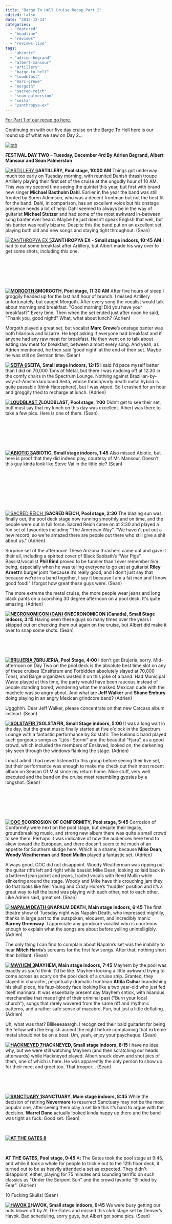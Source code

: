 ```yaml
---
title: "Barge To Hell Cruise Recap Part 2"
edited: false
date: "2012-12-14"
categories:
  - "featured"
  - "headline"
  - "reviews"
  - "reviews-live"
tags:
  - "abiotic"
  - "adrien-begrand"
  - "albert-mansour"
  - "artillery"
  - "barge-to-hell"
  - "loudblast"
  - "marc-grewe"
  - "morgoth"
  - "sacred-reich"
  - "sean-palmerston"
  - "seita"
  - "zanthropya-ex"
---
```


[For Part 1 of our recap go here.](http://www.hellbound.ca/2012/12/barge-to-hell-cruise-recap-part-1/)

Continuing on with our five day cruise on the Barge To Hell here is our round up of what we saw on Day 2...

[![](http://www.hellbound.ca/wp-content/uploads/2012/12/bth-590x218.jpg "bth")](http://www.hellbound.ca/wp-content/uploads/2012/12/bth.jpg)

**FESTIVAL DAY TWO – Tuesday, December 4rd By Adrien Begrand, Albert Mansour and Sean Palmerston**

[![](http://www.hellbound.ca/wp-content/uploads/2012/12/ARTILLERY-6-290x192.jpg "ARTILLERY 6")](http://www.hellbound.ca/wp-content/uploads/2012/12/ARTILLERY-6.jpg)**ARTILLERY, Pool stage, 10:00 AM** Things got underway much too early on Tuesday morning, with reunited Danish thrash troupe Artillery playing their first set of the cruise at the ungodly hour of 10 AM. This was my second time seeing the quintet this year, but first with brand new singer **Michael Bastholm Dahl**. Earlier in the year the band was still fronted by Soren Ademson, who was a decent frontman but not the best fit for the band. Dahl, in comparison, has an excellent voice but his onstage presence needs a lot of help. Dahl seemed to always be in the way of guitarist **Michael Stutzer** and had some of the most awkward in-between song banter ever heard. Maybe he just doesn’t speak English that well, but his banter was really bizarre. Despite this the band put on an excellent set, playing both old and new songs and staying tight throughout. (Sean)

[![](http://www.hellbound.ca/wp-content/uploads/2012/12/ZANTHROPYA-EX-5-290x192.jpg "ZANTHROPYA EX 5")](http://www.hellbound.ca/wp-content/uploads/2012/12/ZANTHROPYA-EX-5.jpg)**ZANTHROPYA EX - Small stage indoors, 10:45 AM** I had to eat some breakfast after Artillery, but Albert made his way over to get some shots, including this one.

 

 

 

**[![](http://www.hellbound.ca/wp-content/uploads/2012/12/MORGOTH-8-290x192.jpg "MORGOTH 8")](http://www.hellbound.ca/wp-content/uploads/2012/12/MORGOTH-8.jpg)MORGOTH, Pool stage, 11:30 AM** After five hours of sleep I groggily headed up for the last half hour of brunch. I missed Artillery unfortunately, but caught Morgoth. After every song the vocalist would talk about morning and breakfast. "Good morning! Did you have your breakfast?" Every time. Then when the set ended just after noon he said, "Thank you, good night!" What, what about lunch? (Adrien)

Morgoth played a great set, but vocalist **Marc Grewe**’s onstage banter was both hilarious and bizarre. He kept asking if everyone had breakfast and if anyone had any raw meat for breakfast. He then went on to talk about eating raw meat for breakfast, between almost every song. And yeah, as Adrien mentioned, he then said ‘good night’ at the end of their set. Maybe he was still on German time. (Sean)

**[![](http://www.hellbound.ca/wp-content/uploads/2012/12/SEITA-6-290x193.jpg "SEITA 6")](http://www.hellbound.ca/wp-content/uploads/2012/12/SEITA-6.jpg)SEITA, Small stage indoors, 12:15** I said I'd pace myself better than I did on 70,000 Tons of Metal, but there I was nodding off at 12:30 in the comfy chairs in the Spectrum Lounge. Nothing against Brazilian-by-way-of-Amsterdam band Seita, whose thrash/early death metal hybrid is quite passable (think Hatesphere), but I was wiped. So I crashed for an hour and groggily tried to recharge at lunch. (Adrien)

**[![](http://www.hellbound.ca/wp-content/uploads/2012/12/LOUDBLAST-7-290x192.jpg "LOUDBLAST 7")](http://www.hellbound.ca/wp-content/uploads/2012/12/LOUDBLAST-7.jpg)LOUDBLAST, Pool stage, 1:00** Didn’t get to see their set, butI must say that my lunch on this day was excellent. Albert was there to take a few pics. Here is one of them. (Sean)

 

 

 

**[![](http://www.hellbound.ca/wp-content/uploads/2012/12/ABIOTIC-3-290x193.jpg "ABIOTIC 3")](http://www.hellbound.ca/wp-content/uploads/2012/12/ABIOTIC-3.jpg)ABIOTIC, Small stage indoors, 1:45** Also missed Abiotic, but here is proof that they did indeed play, courtesy of Mr. Mansour. Doesn't this guy kinda look like Steve Vai in the little pic? (Sean)

 

 

 

 

[![](http://www.hellbound.ca/wp-content/uploads/2012/12/SACRED-REICH-1-290x192.jpg "SACRED REICH 1")](http://www.hellbound.ca/wp-content/uploads/2012/12/SACRED-REICH-1.jpg)**SACRED REICH, Pool stage, 2:30** The blazing sun was finally out, the pool deck stage now running smoothly and on time, and the people were out in full force. Sacred Reich came on at 2:30 and played a fun set of favourites including "The American Way". "We haven't put out a new record, so we're amazed there are people out there who still give a shit about us." (Adrien)

Surprise set of the afternoon! These Arizona thrashers came out and gave it their all, including a spirited cover of Black Sabbath’s “War Pigs”. Bassist/vocalist **Phil Rind** proved to be funnier than I ever remember him being, especially when he was telling everyone to go eat at guitarist **Riley Arnett**’s burger joint “because it’s really good, and I don’t just say that because we’re in a band together, I say it because I am a fat man and I know good food!” I forgot how great these guys were. (Sean)

The more extreme the metal cruise, the more people wear jeans and long black pants on a scorching 30 degree afternoon on a pool deck. It's quite amazing. (Adrien)

**[![](http://www.hellbound.ca/wp-content/uploads/2012/12/NECRONOMICON-CAN-6-290x192.jpg "NECRONOMICON (CAN) 6")](http://www.hellbound.ca/wp-content/uploads/2012/12/NECRONOMICON-CAN-6.jpg)NECRONOMICON (Canada), Small Stage indoors, 3:15** Having seen these guys so many times over the years I skipped out on checking them out again on the cruise, but Albert did make it over to snap some shots. (Sean)

 

 

**[![](http://www.hellbound.ca/wp-content/uploads/2012/12/BRUJERIA-7-290x192.jpg "BRUJERIA 7")](http://www.hellbound.ca/wp-content/uploads/2012/12/BRUJERIA-7.jpg)BRUJERIA, Pool Stage, 4:00** I don't get Brujeria, sorry. Mid-afternoon on Day Two on the pool deck is the absolute best time slot on any of these cruises (Ensiferum and Forbidden absolutely slayed at 70,000 Tons), and Barge organizers wasted it on this joke of a band. Had Municipal Waste played at this time, the party would have been raucous instead of people standing bored, wondering what the masked Mexican dude with the machete was so angry about. And what are **Jeff Walker** and **Shane Embury** doing playing in an angry Mexican grindcore band? (Adrien)

Uggghhh. Dear Jeff Walker, please concentrate on that new Carcass album instead. (Sean)

**[![](http://www.hellbound.ca/wp-content/uploads/2012/12/SOLSTAFIR-7-290x435.jpg "SOLSTAFIR 7")](http://www.hellbound.ca/wp-content/uploads/2012/12/SOLSTAFIR-7.jpg)SOLSTAFIR, Small Stage indoors, 5:00** It was a long wait in the day, but the great music finally started at five o'clock in the Spectrum Lounge with a fantastic performance by Solstafir. The Icelandic band played such gorgeous songs as “Ljós í Stormi” and the beautiful “Fjara”, as a good crowd, which included the members of Enslaved, looked on, the darkening sky seen through the windows flanking the stage. (Adrien)

I must admit I had never listened to this group before seeing their live set, but their performance was enough to make me check out their most recent album on Season Of Mist since my return home. Nice stuff, very well executed and the band on the cruise most resembling gypsies by a longshot. (Sean)

 

 

 

**[![](http://www.hellbound.ca/wp-content/uploads/2012/12/COC-51-290x193.jpg "COC 5")](http://www.hellbound.ca/wp-content/uploads/2012/12/COC-51.jpg)CORROSION OF CONFORMITY, Pool stage, 5:45** Corrosion of Conformity were next on the pool stage, but despite their legacy, groundbreaking music, and strong new album there was quite a small crowd to see them. Perhaps it was indicative of how the audiences here tend to skew toward the European, and there doesn't seem to he much of an appetite for Southern sludge here. Which is a shame, because **Mike Dean**, **Woody Weatherman** and **Reed Mullin** played a fantastic set. (Adrien)

Always good, COC did not disappoint. Woody Weatherman was ripping out the guitar riffs left and right while bassist Mike Dean, looking so laid back in a battered jean jacket and jeans, traded vocals with Reed Mullin while slinkering around the stage. Woody and Mike have this crouching jam they do that looks like Neil Young and Crazy Horse’s “huddle” position and it’s a great way to tell the band was playing with each other, not to each other. Like Adrien said, great set. (Sean)

**[![](http://www.hellbound.ca/wp-content/uploads/2012/12/NAPALM-DEATH-6-290x193.jpg "NAPALM DEATH 6")](http://www.hellbound.ca/wp-content/uploads/2012/12/NAPALM-DEATH-6.jpg)NAPALM DEATH, Main stage indoors, 6:45** The first theatre show of Tuesday night was Napalm Death, who impressed mightily, thanks in large part to the outspoken, eloquent, and incredibly manic **Barney Greenway**. I appreciate any grindcore vocalist who is courteous enough to explain what the songs are about before yelling unintelligibly. (Adrien)

The only thing I can find to complain about Napalm’s set was the inability to hear **Mitch Harris**’s screams for the first few songs. After that, nothing short than brilliant. (Sean)

**[![](http://www.hellbound.ca/wp-content/uploads/2012/12/MAYHEM-3-290x193.jpg "MAYHEM 3")](http://www.hellbound.ca/wp-content/uploads/2012/12/MAYHEM-3.jpg)MAYHEM, Main stage indoors, 7:45** Mayhem by the pool was exactly as you'd think it'd be like. Mayhem looking a little awkward trying to come across as scary on the pool deck of a cruise ship. Granted, they stayed in character, perpetually dramatic frontman **Attila Csihar** brandishing his skull piece, his faux-bloody face looking like a two year-old who just fed itself marinara. It was essentially present day Mayhem shtick, with hilarious merchandise that made light of their criminal past ("Burn your local church"), songs that rarely wavered from the same riff and rhythmic patterns, and a rather safe sense of macabre. Fun, but just a little deflating. (Adrien)

Uh, what was that? Blllleeeaaargh. I recognized their bald guitarist for being the fellow with the English accent the night before complaining that extreme metal should not be on a boat. Um, yeah, enjoy your paycheque. (Sean)

**[![](http://www.hellbound.ca/wp-content/uploads/2012/12/HACKNEYED-7-290x193.jpg "HACKNEYED 7")](http://www.hellbound.ca/wp-content/uploads/2012/12/HACKNEYED-7.jpg)HACKNEYED, Small stage indoors, 8:15** I have no idea why, but we were still watching Mayhem (and then scratching our heads afterwards) while Hackneyed played. Albert snuck down and shot pics of them, one of which is here. He was apparently the only person to show up for their meet and greet too. That trooper... (Sean)

 

 

**[![](http://www.hellbound.ca/wp-content/uploads/2012/12/SANCTUARY-1-290x193.jpg "SANCTUARY 1")](http://www.hellbound.ca/wp-content/uploads/2012/12/SANCTUARY-1.jpg)SANCTUARY, Main stage indoors, 8:45** While the decision of retiring **Nevermore** to resurrect Sanctuary may not be the most popular one, after seeing them play a set like this it’s hard to argue with the decision. **Warrel Dane** actually looked kinda happy up there and the band was tight as fuck. Good set. (Sean)

 

**[![](http://www.hellbound.ca/wp-content/uploads/2012/12/AT-THE-GATES-8-290x193.jpg "AT THE GATES 8")](http://www.hellbound.ca/wp-content/uploads/2012/12/AT-THE-GATES-8.jpg)**

 

**AT THE GATES, Pool stage, 9:45** At The Gates took the pool stage at 9:45, and while it took a whole for people to trickle out to the 12th floor deck, it turned out to be as heavily attended a set as expected. They didn't disappoint, either, playing for 75 minutes and sounding terrific on such classics as "Under the Serpent Sun" and the crowd favorite "Blinded by Fear". (Adrien)

10 Fucking Skulls! (Sean)

**[![](http://www.hellbound.ca/wp-content/uploads/2012/12/HAVOK-2-290x435.jpg "HAVOK 2")](http://www.hellbound.ca/wp-content/uploads/2012/12/HAVOK-2.jpg)HAVOK, Small stage indoors, 9:45** We were busy getting our nuts blown off by At The Gates and missed this club stage set by Denver’s Havok. Bad scheduling, sorry guys, but Albert got some pics. (Sean)

 

 

 

 

 

 

 

 

 

 

**[![](http://www.hellbound.ca/wp-content/uploads/2012/12/MOONSPELL-6-290x193.jpg "MOONSPELL 6")](http://www.hellbound.ca/wp-content/uploads/2012/12/MOONSPELL-6.jpg)MOONSPELL, Main stage indoors, 11:00** My mom taught me a long time ago that if you don’t have anything good to say then sometimes it’s better to say nothing at all. Here’s a nice picture from Albert. (Sean)

 

 

  **[![](http://www.hellbound.ca/wp-content/uploads/2012/12/MUNICIPAL-WASTE-81-290x435.jpg "MUNICIPAL WASTE 8")](http://www.hellbound.ca/wp-content/uploads/2012/12/MUNICIPAL-WASTE-81.jpg)MUNICIPAL WASTE, Small stage indoors, 11:15** "We apologize for bring the shortest band in metal," said Municipal Waste vocalist **Tony Foresta**. "To those of you in the back we must look like smurfs with bandanas." While Moonspell played their bloated, mediocre Euro-metal below in the theatre, the always lovable Municipal Waste played a raucous set in the tiny Spectrum Lounge, highlighted by a cameo by Barney Greenway on "Wolves of Chernobyl", a "Bermuda Triangle of Death", as well as a rolling lounge chair mosh pit started by some industrious - and well lubricated - fans. A great set, but this would have been a triumph on the pool deck in the afternoon. The schedule planners really blew it. (Adrien)

Chair mosh! Chair mosh! If only Paul Ferritto could have been there. (Sean)

 

**[![](http://www.hellbound.ca/wp-content/uploads/2012/12/SEPULTURA-2-290x193.jpg "SEPULTURA 2")](http://www.hellbound.ca/wp-content/uploads/2012/12/SEPULTURA-2.jpg)SEPULTURA, Pool stage, 12:00 AM** I don't exactly consider Sepultura to be a particularly relevant band these days, and was completely surprised by just how big a reception they got at the pool stage, from not only the fans, but the media as well. The photo pit was a total zoo, at times three people deep. But Sepultura actually were outstanding, guitarist **Andreas Kisser** leading the way, singer **Derrick Green** an imposing figure, and the very talented new drummer **Eloy Casagrande** throttling the living daylights out of his kit. Typically it was all about the staples, songs like "Beneath the Remains", "Refuse/Resist", "Dead Embryonic Cells", "Arise", and "Roots Bloody Roots" sending the big crowd into a frenzy. (Adrien)

**[![](http://www.hellbound.ca/wp-content/uploads/2012/12/POSSESSED-7-290x192.jpg "POSSESSED 7")](http://www.hellbound.ca/wp-content/uploads/2012/12/POSSESSED-7.jpg)POSSESSED, Main stage indoors, 1:00 AM** I didn’t quite know what to expect from **Jeff Beccera** and his band of hired hands, but an unusually big crowd showed up in the theatre at one in the morning, and the band proceeded to deliver a shockingly good set comprised of classic Possessed material. I wasn’t the only one impressed, too, because the next morning there were plenty of people sporting Possessed t-shirts bought at the merch table. (Adrien)

This was the set that all the other bands were at. And no, I really wasn’t all that surprised that Tompa from At The Gates knew every fucking word to every song either. Much better than the set I saw them put on at MDF a few years back. (Sean)

Although I really wanted to see Grave, it was time to turn in after Possessed’s set, as we had to get up early for our full day in Nassau! (Adrien)

**[![](http://www.hellbound.ca/wp-content/uploads/2012/12/GRAVE-3-290x193.jpg "GRAVE 3")](http://www.hellbound.ca/wp-content/uploads/2012/12/GRAVE-3.jpg)GRAVE, Pool Stage, 2:00 AM** Here's one last photo from Grave's late night pool stage set, which we all missed except for Albert. I really wanted to see them again, but after going all day to see bands since 10 AM I couldn't keep my eyes open.(Sean)

 

 

**_That is it for our coverage of Day 2 of the Barge To Hell. Come back on Monday, Dec 17th for the next instalment, containing Day 3._**
